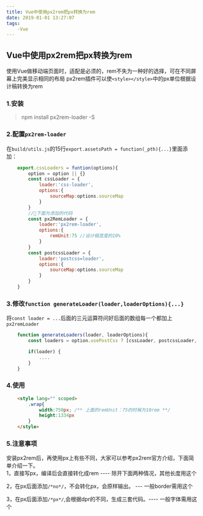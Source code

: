 ```yaml
---
title: Vue中使用px2rem把px转换为rem
date: 2019-01-01 13:27:07
tags:
    -Vue
---
```


## Vue中使用px2rem把px转换为rem
使用Vue做移动端页面时，适配是必须的，rem不失为一种好的选择，可在不同屏幕上完美显示相同的布局
px2rem插件可以使`<style></style>`中的px单位根据设计稿转换为rem

### 1.安装
> npm install px2rem-loader -S

### 2.配置`px2rem-loader`
在`build/utils.js`的15行`export.assetsPath = function(_pth){...}`里面添加：

```JavaScript
    export.cssLoaders = funtion(options){
        option = option || {}
        const cssLoader = {
            loader:'css-loader',
            options:{
                sourceMap:options.sourceMap
            }
        }
        //下面为添加的代码
        const px2RemLoader = {
            loader:'px2rem-loader',
            options:{
                remUnit:75 //设计稿宽度的10%
            }
        }
        const postcssLoader = {
            loader:'postcss=loader',
            options:{
                sourceMap:options.sourceMap
            }
        }
    }
```
### 3.修改`function generateLoader(loader,loaderOptions){...}`    
将`const loader = ...`后面的三元运算符问好后面的数组每一个都加上`px2remLoader`
```JavaScript
    function generateLoaders(loader, loaderOptions){
        const loaders = option.usePostCss ? [cssLoader, postcssLoader, px2remLoader] : [cssLoader, px2remLoader]

        if(loader) {
            ....
        }
    }
```
### 4.使用
```html
    <style lang="" scoped>
        .wrap{
            width:750px; /** 上面的remUnit：75的时候为10rem **/
            height:1334px
        }
    </style>
```
### 5.注意事项
安装px2rem后，再使用px上有些不同，大家可以参考px2rem官方介绍，下面简单介绍一下。  
1，直接写px，编译后会直接转化成rem ---- 除开下面两种情况，其他长度用这个  

2，在px后面添加`/*no*/`，不会转化px，会原样输出。 --- 一般border需用这个    

3，在px后面添加`/*px*/`,会根据dpr的不同，生成三套代码。---- 一般字体需用这个

